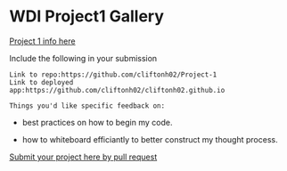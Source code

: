# WDI Project1 Gallery

[Project 1 info here](https://github.com/ga-wdi-exercises/project1)

Include the following in your submission

```
Link to repo:https://github.com/cliftonh02/Project-1
Link to deployed app:https://github.com/cliftonh02/cliftonh02.github.io

Things you'd like specific feedback on:
```
- best practices on how to begin my code.

- how to whiteboard efficiantly to better construct my thought process.


[Submit your project here by pull request](https://github.com/ga-wdi-pvd/project1-gallery/pulls/)
